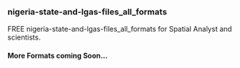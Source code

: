 ### nigeria-state-and-lgas-files_all_formats
FREE nigeria-state-and-lgas-files_all_formats for Spatial Analyst and scientists.

#### More Formats coming Soon...
